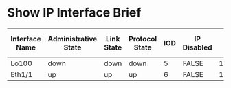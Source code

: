 # Show IP Interface Brief
| Interface Name | Administrative State | Link State | Protocol State | IOD | IP Disabled | Prefix | VRF Name Out |
| -------------- | -------------------- | ---------- | -------------- | --- | ----------- | ------ | ------------ |
| Lo100 | down | down | down | 5 | FALSE | 192.168.100.100 | default |
| Eth1/1 | up | up | up | 6 | FALSE | 192.168.255.138 | default |